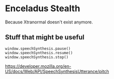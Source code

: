 # Enceladus Stealth

Because Xtranormal doesn't exist anymore.

## Stuff that might be useful

    window.speechSynthesis.pause()
    window.speechSynthesis.resume()
    window.speechSynthesis.stop()
    
    
https://developer.mozilla.org/en-US/docs/Web/API/SpeechSynthesisUtterance/pitch

